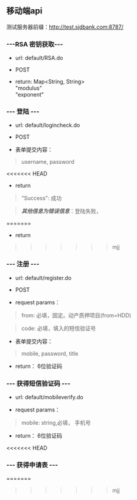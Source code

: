 ## 移动端api

测试服务器前缀：http://test.sjdbank.com:8787/

### ---RSA 密钥获取---
* url: default/RSA.do

* POST

* return: Map<String, String> <br>
"modulus"<br>
"exponent"<br>


### --- 登陆 ---

* url: default/logincheck.do

* POST

* 表单提交内容：<br>

> username,
> password

<<<<<<< HEAD
* return 

> "Success": 成功

> ***其他信息为错误信息***：登陆失败，


=======
* return
>>>>>>> mjj




### --- 注册 ---
* url: default/register.do

* POST

* request params：

> from: 必填，固定。动产质押项目(from=HDD)

> code: 必填，填入的短信验证号

* 表单提交内容：<br>

> mobile,
> password,
> title

* return： 6位验证码


### --- 获得短信验证码 ---
* url: default/mobileverify.do

* request params：

> mobile: string,必填， 手机号

* return： 6位验证码

<<<<<<< HEAD

### --- 获得申请表 ---



=======
>>>>>>> mjj
